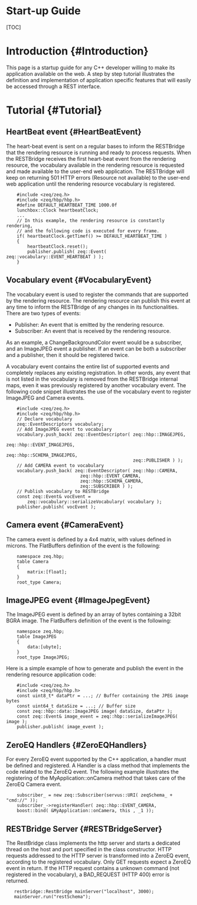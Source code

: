 Start-up Guide
============

[TOC]

# Introduction {#Introduction}

This page is a startup guide for any C++ developer willing to make its
application available on the web. A step by step tutorial illustrates the
definition and implementation of application specific features that will easily
be accessed through a REST interface.

# Tutorial {#Tutorial}

## HeartBeat event {#HeartBeatEvent}

The heart-beat event is sent on a regular bases to inform the RESTBridge that 
the rendering resource is running and ready to process requests. When the 
RESTBridge receives the first heart-beat event from the rendering resource, the
vocabulary available in the rendering resource is requested and made available
to the user-end web application. The RESTBridge will keep on returning 501 HTTP
errors (Resource not available) to the user-end web application until the
rendering resource vocabulary is registered.

~~~
    #include <zeq/zeq.h>
    #include <zeq/hbp/hbp.h>
    #define DEFAULT_HEARTBEAT_TIME 1000.0f
    lunchbox::Clock heartbeatClock;
    ...
    // In this example, the rendering resource is constantly rendering,
    // and the following code is executed for every frame.
    if( heartbeatClock.getTimef() >= DEFAULT_HEARTBEAT_TIME )
    {
	    heartbeatClock.reset();
	    publisher.publish( zeq::Event( zeq::vocabulary::EVENT_HEARTBEAT ) );
    }
~~~
    
## Vocabulary event {#VocabularyEvent}

The vocabulary event is used to register the commands that are supported by the
rendering resource. The rendering resource can publish this event at any time to
inform the RESTBridge of any changes in its functionalities. There are two
types of events:
 - Publisher: An event that is emitted by the rendering resource.
 - Subscriber: An event that is received by the rendering resource.

As an example, a ChangeBackgroundColor event would be a subscriber, and an
ImageJPEG event a publisher.
If an event can be both a subscriber and a publisher, then it should be
registered twice.

A vocabulary event contains the entire list of supported events and completely
replaces any existing registration. In other words, any event that is not listed
in the vocabulary is removed from the RESTBridge internal maps, even it was
previously registered by another vocabulary event.
The following code snippet illustrates the use of the vocabulary event to
register ImageJPEG and Camera events.

~~~
    #include <zeq/zeq.h>
    #include <zeq/hbp/hbp.h>
    // Declare vocabulary
    zeq::EventDescriptors vocabulary;
    // Add ImageJPEG event to vocabulary
    vocabulary.push_back( zeq::EventDescriptor( zeq::hbp::IMAGEJPEG,
                                                zeq::hbp::EVENT_IMAGEJPEG,
                                                zeq::hbp::SCHEMA_IMAGEJPEG,
                                                zeq::PUBLISHER ) );
    // Add CAMERA event to vocabulary
    vocabulary.push_back( zeq::EventDescriptor( zeq::hbp::CAMERA,
					        zeq::hbp::EVENT_CAMERA,
					        zeq::hbp::SCHEMA_CAMERA, 
					        zeq::SUBSCRIBER ) );
    // Publish vocabulary to RESTBridge
    const zeq::Event& vocEvent = 
	    zeq::vocabulary::serializeVocabulary( vocabulary );
    publisher.publish( vocEvent );
~~~

## Camera event {#CameraEvent}

The camera event is defined by a 4x4 matrix, with values defined in microns. The
FlatBuffers definition of the event is the following:

~~~
    namespace zeq.hbp;
    table Camera
    {
	    matrix:[float];
    }
    root_type Camera;
~~~

## ImageJPEG event {#ImageJpegEvent}

The ImageJPEG event is defined by an array of bytes containing a 32bit BGRA
image. The FlatBuffers definition of the event is the following:

~~~
    namespace zeq.hbp;
    table ImageJPEG
    {
	    data:[ubyte];
    }
    root_type ImageJPEG;
~~~

Here is a simple example of how to generate and publish the event in the
rendering resource application code:

~~~
    #include <zeq/zeq.h>
    #include <zeq/hbp/hbp.h>
    const uint8_t* dataPtr = ...; // Buffer containing the JPEG image bytes
    const uint64_t dataSize = ...; // Buffer size
    const zeq::hbp::data::ImageJPEG image( dataSize, dataPtr );
    const zeq::Event& image_event = zeq::hbp::serializeImageJPEG( image );
    publisher.publish( image_event );
~~~

## ZeroEQ Handlers {#ZeroEQHandlers}

For every ZeroEQ event supported by the C++ application, a handler must be
defined and registered. A Handler is a class method that implements the code
related to the ZeroEQ event. The following example illustrates the registering
of the MyApplication::onCamera method that takes care of the ZeroEQ Camera
event.

~~~
    subscriber_ = new zeq::Subscriber(servus::URI( zeqSchema_ + "cmd://" ));
    subscriber_->registerHandler( zeq::hbp::EVENT_CAMERA,
    boost::bind( &MyApplication::onCamera, this , _1 ));
~~~

## RESTBridge Server {#RESTBridgeServer}

The RestBridge class implements the http server and starts a dedicated thread on
the host and port specified in the class constructor. HTTP requests addressed to
the HTTP server is transformed into a ZeroEQ event, according to the registered
vocabulary. Only GET requests expect a ZeroEQ event in return. If the HTTP 
request contains a unknown command (not registered in the vocabulary), a 
BAD_REQUEST (HTTP 400) error is returned.

~~~
   restbridge::RestBridge mainServer("localhost", 3000);
   mainServer.run("restSchema");
~~~
